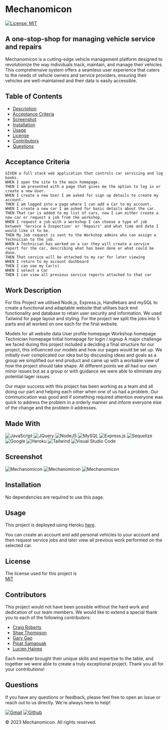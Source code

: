 # Mechanomicon

[![License: MIT](https://img.shields.io/badge/License-MIT-yellow.svg)](https://opensource.org/licenses/MIT)

## A one-stop-shop for managing vehicle service and repairs

Mechanomicon is a cutting-edge vehicle management platform designed to revolutionize the way individuals track, maintain, and manage their vehicles. This comprehensive system offers a seamless user experience that caters to the needs of vehicle owners and service providers, ensuring their vehicles are well-maintained and their data is easily accessible.

## Table of Contents

* [Description](#description)
* [Acceptance Criteria](#acceptance-criteria)
* [Screenshot](#screenshot)
* [Installation](#installation)
* [Usage](#usage)
* [License](#license)
* [Contributors](#contributors)
* [Questions](#questions)

## Acceptance Criteria

```
GIVEN a full stack web application that controls car servicing and log books.
WHEN I open the site to the main homepage.
THEN I am presented with a page that gives me the option to log in or create a new User.
WHEN I create a new User I am asked for sign up details to create my account.
THEN I am logged into a page where I can add a Car to my account.
WHEN I create a new car I am asked for basic details about the car.
THEN That car is added to my list of cars, now I can either create a new car or request a job from the workshop.
WHEN I request a job with a workshop I can choose a type of job between 'Service & Inspection' or 'Repairs' and what time and date I would like it to be.
THEN My Job request is sent to the Workshop admins who can assign a Technician to the job.
WHEN A Technician has worked on a car they will create a service report for the car, describing what has been done or what could be done.
THEN That service will be attached to my car for later viewing
WHEN I return to my account dashboard
THEN I can see my Car(s)
WHEN I select a Car
THEN I can view all previous service reports attached to that car 
```

## Work Description

For this Project we utilised Node.js, Express.js, Handlebars and mySQL to create a functional and adaptable website that utilises back end functionality and database to retain user security and information. We used Tailwind for page layout and styling. For the project we split the jobs into 5 parts and all worked on one each for the final website.

Models for all website data
User profile homepage
Workshop homepage
Technician homepage
Initial homepage for login / signup
A major challenge we faced during this project included a deciding a final structure for our project, this influenced our models and how our pages would be set up. We initially over complicated our idea but by discussing ideas and goals as a group we simplified our end product and came up with a workable view of how the project should take shape. At different points we all had our own minor issues but as a group or with guidance we were able to eliminate any potential lager issues.

Our major success with this project has been working as a team and all doing our part and helping each other when one of us had a problem. Our communication was good and if something required attention everyone was quick to address the problem in a orderly manner and inform everyone else of the change and the problem it addresses.

## Made With

![JavaScript](https://img.shields.io/badge/javascript-%23323330.svg?style=for-the-badge&logo=javascript&logoColor=%23F7DF1E)
![JQuery](https://img.shields.io/badge/jQuery-0769AD?style=for-the-badge&logo=jquery&logoColor=white)
![NodeJS](https://img.shields.io/badge/node.js-6DA55F?style=for-the-badge&logo=node.js&logoColor=white)
![MySQL](https://img.shields.io/badge/mysql-%2300f.svg?style=for-the-badge&logo=mysql&logoColor=white)
![Express.js](https://img.shields.io/badge/express.js-%23404d59.svg?style=for-the-badge&logo=express&logoColor=%2361DAFB)
![Sequelize](https://img.shields.io/badge/Sequelize-52B0E7?style=for-the-badge&logo=Sequelize&logoColor=white)
![Google](https://img.shields.io/badge/Google_Cloud-4285F4?style=for-the-badge&logo=google-cloud&logoColor=white)
![Heroku](https://img.shields.io/badge/Heroku-430098?style=for-the-badge&logo=heroku&logoColor=white)
![Tailwind](https://img.shields.io/badge/Tailwind_CSS-38B2AC?style=for-the-badge&logo=tailwind-css&logoColor=white)
![Visual Studio Code](https://img.shields.io/badge/Visual%20Studio%20Code-0078d7.svg?style=for-the-badge&logo=visual-studio-code&logoColor=white)

## Screenshot

![Mechanomicon](./home)
![Mechanomicon](./login)
![Mechanomicon](./dashboard)

## Installation

No dependencies are required to use this page.

## Usage

This project is deployed using Heroku [here](https://mechanomicon.herokuapp.com/).

You can create an account and add personal vehicles to your account and then request service jobs and later view all previous work performed on the selected car.

## License

The license used for this project is \
[MIT](https://opensource.org/licenses/MIT)

## Contributors

This project would not have been possible without the hard work and dedication of our team members. We would like to extend a special thank you to each of the following contributors:

* [Craig Roberts](https://github.com/craigrobertsdev/)
* [Shae Thompson](https://github.com/shae-thompson)
* [Gary Gao](https://github.com/Mid30s)
* [Pipat Samapuak](https://github.com/PipatSamapuak)
* [Lucien Haines](https://github.com/Lucienpep)

Each member brought their unique skills and expertise to the table, and together we were able to create a truly exceptional project. Thank you all for your contributions!

## Questions

If you have any questions or feedback, please feel free to open an issue or reach out to us directly. We're always here to help!

[![Gmail](https://img.shields.io/badge/Gmail-D14836?style=for-the-badge&logo=gmail&logoColor=white)](mailto:craig.roberts11@outlook.com)
[![Github](https://img.shields.io/badge/GitHub-100000?style=for-the-badge&logo=github&logoColor=white)](https://github.com/craigrobertsdev/)

&copy; 2023 Mechanomicon. All rights reserved.
